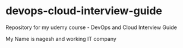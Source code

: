 # devops-cloud-interview-guide


Repository for my udemy course - DevOps and Cloud Interview Guide

My Name is nagesh and working IT company
